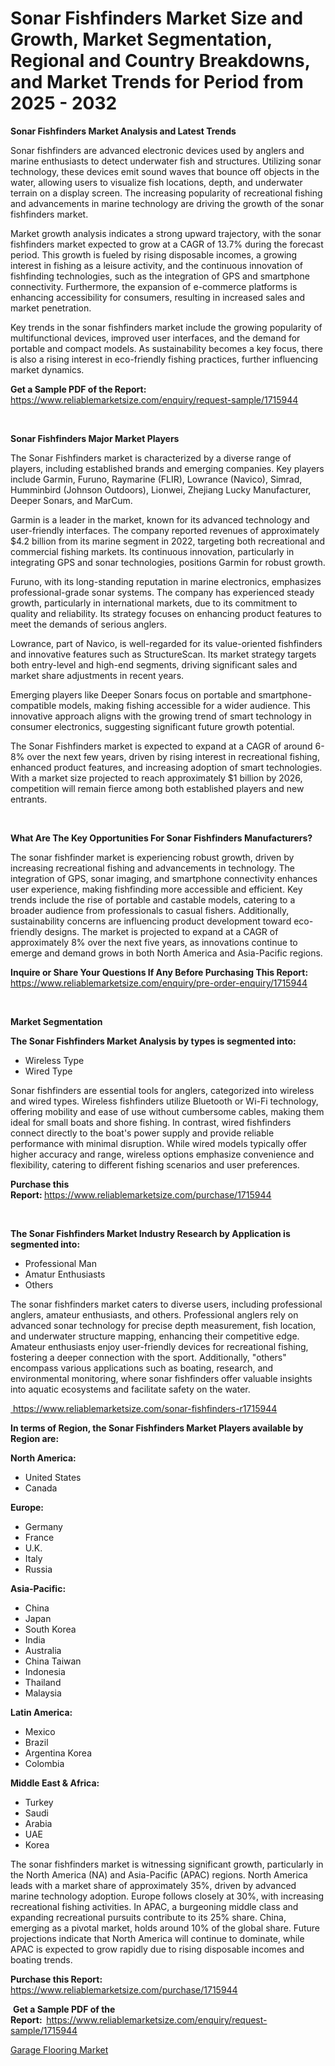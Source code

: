 <p><h1>Sonar Fishfinders Market Size and Growth, Market Segmentation, Regional and Country Breakdowns, and Market Trends for Period from 2025 -  2032</h1></p><p><strong>Sonar Fishfinders Market Analysis and Latest Trends</strong></p>
<p><p>Sonar fishfinders are advanced electronic devices used by anglers and marine enthusiasts to detect underwater fish and structures. Utilizing sonar technology, these devices emit sound waves that bounce off objects in the water, allowing users to visualize fish locations, depth, and underwater terrain on a display screen. The increasing popularity of recreational fishing and advancements in marine technology are driving the growth of the sonar fishfinders market.</p><p>Market growth analysis indicates a strong upward trajectory, with the sonar fishfinders market expected to grow at a CAGR of 13.7% during the forecast period. This growth is fueled by rising disposable incomes, a growing interest in fishing as a leisure activity, and the continuous innovation of fishfinding technologies, such as the integration of GPS and smartphone connectivity. Furthermore, the expansion of e-commerce platforms is enhancing accessibility for consumers, resulting in increased sales and market penetration.</p><p>Key trends in the sonar fishfinders market include the growing popularity of multifunctional devices, improved user interfaces, and the demand for portable and compact models. As sustainability becomes a key focus, there is also a rising interest in eco-friendly fishing practices, further influencing market dynamics.</p></p>
<p><strong>Get a Sample PDF of the Report:&nbsp;</strong> <a href="https://www.reliablemarketsize.com/enquiry/request-sample/1715944?utm_campaign=3564&utm_medium=2&utm_source=Github&utm_content=ia&utm_term=28032025&utm_id=sonar-fishfinders">https://www.reliablemarketsize.com/enquiry/request-sample/1715944</a></p>
<p>&nbsp;</p>
<p><strong>Sonar Fishfinders Major Market Players</strong></p>
<p><p>The Sonar Fishfinders market is characterized by a diverse range of players, including established brands and emerging companies. Key players include Garmin, Furuno, Raymarine (FLIR), Lowrance (Navico), Simrad, Humminbird (Johnson Outdoors), Lionwei, Zhejiang Lucky Manufacturer, Deeper Sonars, and MarCum. </p><p>Garmin is a leader in the market, known for its advanced technology and user-friendly interfaces. The company reported revenues of approximately $4.2 billion from its marine segment in 2022, targeting both recreational and commercial fishing markets. Its continuous innovation, particularly in integrating GPS and sonar technologies, positions Garmin for robust growth.</p><p>Furuno, with its long-standing reputation in marine electronics, emphasizes professional-grade sonar systems. The company has experienced steady growth, particularly in international markets, due to its commitment to quality and reliability. Its strategy focuses on enhancing product features to meet the demands of serious anglers.</p><p>Lowrance, part of Navico, is well-regarded for its value-oriented fishfinders and innovative features such as StructureScan. Its market strategy targets both entry-level and high-end segments, driving significant sales and market share adjustments in recent years.</p><p>Emerging players like Deeper Sonars focus on portable and smartphone-compatible models, making fishing accessible for a wider audience. This innovative approach aligns with the growing trend of smart technology in consumer electronics, suggesting significant future growth potential.</p><p>The Sonar Fishfinders market is expected to expand at a CAGR of around 6-8% over the next few years, driven by rising interest in recreational fishing, enhanced product features, and increasing adoption of smart technologies. With a market size projected to reach approximately $1 billion by 2026, competition will remain fierce among both established players and new entrants.</p></p>
<p>&nbsp;</p>
<p><strong>What Are The Key Opportunities For Sonar Fishfinders Manufacturers?</strong></p>
<p><p>The sonar fishfinder market is experiencing robust growth, driven by increasing recreational fishing and advancements in technology. The integration of GPS, sonar imaging, and smartphone connectivity enhances user experience, making fishfinding more accessible and efficient. Key trends include the rise of portable and castable models, catering to a broader audience from professionals to casual fishers. Additionally, sustainability concerns are influencing product development toward eco-friendly designs. The market is projected to expand at a CAGR of approximately 8% over the next five years, as innovations continue to emerge and demand grows in both North America and Asia-Pacific regions.</p></p>
<p><strong>Inquire or Share Your Questions If Any Before Purchasing This Report:</strong> <a href="https://www.reliablemarketsize.com/enquiry/pre-order-enquiry/1715944?utm_campaign=3564&utm_medium=2&utm_source=Github&utm_content=ia&utm_term=28032025&utm_id=sonar-fishfinders">https://www.reliablemarketsize.com/enquiry/pre-order-enquiry/1715944</a></p>
<p>&nbsp;</p>
<p><strong>Market Segmentation</strong></p>
<p><strong>The Sonar Fishfinders Market Analysis by types is segmented into:</strong></p>
<p><ul><li>Wireless Type</li><li>Wired Type</li></ul></p>
<p><p>Sonar fishfinders are essential tools for anglers, categorized into wireless and wired types. Wireless fishfinders utilize Bluetooth or Wi-Fi technology, offering mobility and ease of use without cumbersome cables, making them ideal for small boats and shore fishing. In contrast, wired fishfinders connect directly to the boat's power supply and provide reliable performance with minimal disruption. While wired models typically offer higher accuracy and range, wireless options emphasize convenience and flexibility, catering to different fishing scenarios and user preferences.</p></p>
<p><strong>Purchase this Report:&nbsp;</strong><a href="https://www.reliablemarketsize.com/purchase/1715944?utm_campaign=3564&utm_medium=2&utm_source=Github&utm_content=ia&utm_term=28032025&utm_id=sonar-fishfinders">https://www.reliablemarketsize.com/purchase/1715944</a></p>
<p>&nbsp;</p>
<p><strong>The Sonar Fishfinders Market Industry Research by Application is segmented into:</strong></p>
<p><ul><li>Professional Man</li><li>Amatur Enthusiasts</li><li>Others</li></ul></p>
<p><p>The sonar fishfinders market caters to diverse users, including professional anglers, amateur enthusiasts, and others. Professional anglers rely on advanced sonar technology for precise depth measurement, fish location, and underwater structure mapping, enhancing their competitive edge. Amateur enthusiasts enjoy user-friendly devices for recreational fishing, fostering a deeper connection with the sport. Additionally, "others" encompass various applications such as boating, research, and environmental monitoring, where sonar fishfinders offer valuable insights into aquatic ecosystems and facilitate safety on the water.</p></p>
<p><a href="https://www.reliablemarketsize.com/sonar-fishfinders-r1715944?utm_campaign=3564&utm_medium=2&utm_source=Github&utm_content=ia&utm_term=28032025&utm_id=sonar-fishfinders">&nbsp;https://www.reliablemarketsize.com/sonar-fishfinders-r1715944</a></p>
<p><strong>In terms of Region, the Sonar Fishfinders Market Players available by Region are:</strong></p>
<p>
    <p> <strong> North America: </strong>
        <ul>
            <li>United States</li>
            <li>Canada</li>
        </ul>
        </p> 
    <p> <strong> Europe: </strong>
        <ul>
            <li>Germany</li>
            <li>France</li>
            <li>U.K.</li>
            <li>Italy</li>
            <li>Russia</li>
        </ul>
        </p> 
    <p> <strong> Asia-Pacific: </strong>
        <ul>
            <li>China</li>
            <li>Japan</li>
            <li>South Korea</li>
            <li>India</li>
            <li>Australia</li>
            <li>China Taiwan</li>
            <li>Indonesia</li>
            <li>Thailand</li>
            <li>Malaysia</li>
        </ul>
        </p> 
    <p> <strong> Latin America: </strong>
        <ul>
            <li>Mexico</li>
            <li>Brazil</li>
            <li>Argentina Korea</li>
            <li>Colombia</li>
        </ul>
        </p> 
    <p> <strong> Middle East & Africa: </strong>
        <ul>
            <li>Turkey</li>
            <li>Saudi</li>
            <li>Arabia</li>
            <li>UAE</li>
            <li>Korea</li>
        </ul>
    </p>
    </p>
<p><p>The sonar fishfinders market is witnessing significant growth, particularly in the North America (NA) and Asia-Pacific (APAC) regions. North America leads with a market share of approximately 35%, driven by advanced marine technology adoption. Europe follows closely at 30%, with increasing recreational fishing activities. In APAC, a burgeoning middle class and expanding recreational pursuits contribute to its 25% share. China, emerging as a pivotal market, holds around 10% of the global share. Future projections indicate that North America will continue to dominate, while APAC is expected to grow rapidly due to rising disposable incomes and boating trends.</p></p>
<p><strong>Purchase this Report: </strong><a href="https://www.reliablemarketsize.com/purchase/1715944?utm_campaign=3564&utm_medium=2&utm_source=Github&utm_content=ia&utm_term=28032025&utm_id=sonar-fishfinders">https://www.reliablemarketsize.com/purchase/1715944</a></p>
<p>&nbsp;<strong>Get a Sample PDF of the Report:&nbsp;&nbsp;</strong><a href="https://www.reliablemarketsize.com/enquiry/request-sample/1715944?utm_campaign=3564&utm_medium=2&utm_source=Github&utm_content=ia&utm_term=28032025&utm_id=sonar-fishfinders">https://www.reliablemarketsize.com/enquiry/request-sample/1715944</a></p>
<p><strong></strong></p>
<p><p><a href="https://github.com/dushornerfe/Market-Research-Report-List-1/blob/main/garage-flooring-market.md?utm_campaign=3564&utm_medium=2&utm_source=Github&utm_content=ia&utm_term=28032025&utm_id=sonar-fishfinders">Garage Flooring Market</a></p></p>
